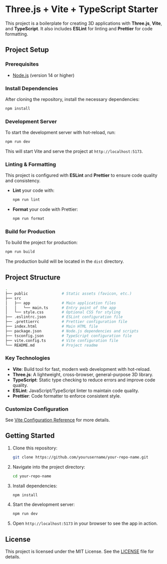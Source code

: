 
# Three.js + Vite + TypeScript Starter

This project is a boilerplate for creating 3D applications with **Three.js**, **Vite**, and **TypeScript**. It also includes **ESLint** for linting and **Prettier** for code formatting.

## Project Setup

### Prerequisites

- [Node.js](https://nodejs.org/) (version 14 or higher)

### Install Dependencies

After cloning the repository, install the necessary dependencies:

```bash
npm install
```

### Development Server

To start the development server with hot-reload, run:

```bash
npm run dev
```

This will start Vite and serve the project at `http://localhost:5173`.

### Linting & Formatting

This project is configured with **ESLint** and **Prettier** to ensure code quality and consistency.

- **Lint** your code with:

  ```bash
  npm run lint
  ```

- **Format** your code with Prettier:

  ```bash
  npm run format
  ```

### Build for Production

To build the project for production:

```bash
npm run build
```

The production build will be located in the `dist` directory.

## Project Structure

```bash
.
├── public               # Static assets (favicon, etc.)
├── src
│   ├── app              # Main application files
│   │   └── main.ts      # Entry point of the app
│   └── style.css        # Optional CSS for styling
├── .eslintrc.json       # ESLint configuration file
├── .prettierrc          # Prettier configuration file
├── index.html           # Main HTML file
├── package.json         # Node.js dependencies and scripts
├── tsconfig.json        # TypeScript configuration file
├── vite.config.ts       # Vite configuration file
└── README.md            # Project readme
```

### Key Technologies

- **Vite**: Build tool for fast, modern web development with hot-reload.
- **Three.js**: A lightweight, cross-browser, general-purpose 3D library.
- **TypeScript**: Static type checking to reduce errors and improve code quality.
- **ESLint**: JavaScript/TypeScript linter to maintain code quality.
- **Prettier**: Code formatter to enforce consistent style.

### Customize Configuration

See [Vite Configuration Reference](https://vitejs.dev/config/) for more details.

## Getting Started

1. Clone this repository:

   ```bash
   git clone https://github.com/yourusername/your-repo-name.git
   ```

2. Navigate into the project directory:

   ```bash
   cd your-repo-name
   ```

3. Install dependencies:

   ```bash
   npm install
   ```

4. Start the development server:

   ```bash
   npm run dev
   ```

5. Open `http://localhost:5173` in your browser to see the app in action.

## License

This project is licensed under the MIT License. See the [LICENSE](LICENSE) file for details.